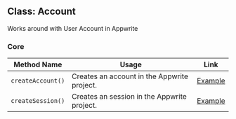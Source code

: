 ## Class: Account
Works around with User Account in Appwrite

### Core

| Method Name | Usage                                                                                          | Link                                                   |
|-------------|------------------------------------------------------------------------------------------------|--------------------------------------------------------|
| `createAccount()`  | Creates an account in the Appwrite project.   | [Example](/examples/health/createAccount.cpp) |
| `createSession()`  | Creates an session in the Appwrite project.   | [Example](/examples/health/createSession.cpp) |